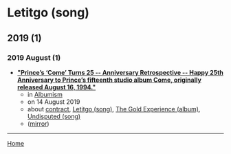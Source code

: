 # Letitgo (song)

## 2019 (1)

### 2019 August (1)

 - [**"Prince’s ‘Come’ Turns 25 -- Anniversary Retrospective -- Happy 25th Anniversary to Prince’s fifteenth studio album Come, originally released August 16, 1994."**](https://www.albumism.com/features/prince-come-turns-25-anniversary-retrospective)
    - in [Albumism](../../../publications/albumism/index.md)
    - on 14 August 2019
    - about [contract](../../../topics/contract/index.md), [Letitgo (song)](../../../topics/song/letitgo/index.md), [The Gold Experience (album)](../../../topics/album/the-gold-experience/index.md), [Undisputed (song)](../../../topics/song/undisputed/index.md)
    - ([mirror](https://web.archive.org/web/*/https://www.albumism.com/features/prince-come-turns-25-anniversary-retrospective))

----

[Home](../index.md)

